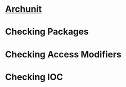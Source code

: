 # [Archunit](https://www.archunit.org/)
 
 # Checking Packages
 
 # Checking Access Modifiers
 
 
# Checking IOC
